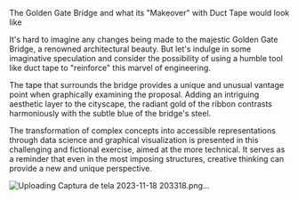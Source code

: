 The Golden Gate Bridge and what its "Makeover" with Duct Tape would look like

It's hard to imagine any changes being made to the majestic Golden Gate Bridge, a renowned architectural beauty. But let's indulge in some imaginative speculation and consider the possibility of using a humble tool like duct tape to "reinforce" this marvel of engineering.

The tape that surrounds the bridge provides a unique and unusual vantage point when graphically examining the proposal. Adding an intriguing aesthetic layer to the cityscape, the radiant gold of the ribbon contrasts harmoniously with the subtle blue of the bridge's steel.

The transformation of complex concepts into accessible representations through data science and graphical visualization is presented in this challenging and fictional exercise, aimed at the more technical. It serves as a reminder that even in the most imposing structures, creative thinking can provide a new and unique perspective.

![Uploading Captura de tela 2023-11-18 203318.png…]()
